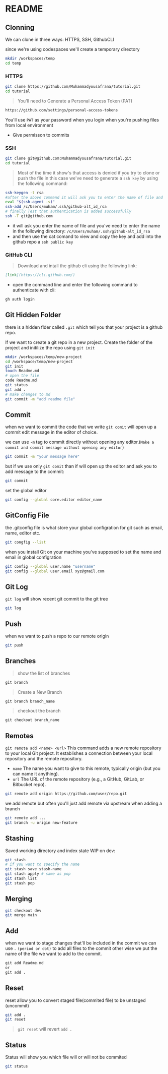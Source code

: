 # README

## Clonning

We can clone in three ways: HTTPS, SSH, GithubCLI

since we're using codespaces we'll create a temporary directory

```sh
mkdir /workspaces/temp
cd temp
```

### HTTPS

```sh
git clone https://github.com/Muhammadyousafrana/tutorial.git
cd tutorial
```

> You'll need to Generate a Personal Access Token (PAT)

```md
https://github.com/settings/personal-access-tokens
```

You'll use `PAT` as your password when you login when you're pushing files from local environment

- Give permisson to commits

### SSH

```sh
git clone git@github.com:Muhammadyousafrana/tutorial.git
cd tutorial
```

> Most of the time it show's that access is denied if you try to clone or push the file in this case we've need to generate a `ssh key` by using the following command:

```sh
ssh-keygen -t rsa
#after the above command it will ask you to enter the name of file and you will enter the name of file with root directory to `.ssh` folder and copy the key with extention `.pub` and add in github ssh-key and for Local terminal use the below commands
eval "$(ssh-agent -s)"
ssh-add /c/Users/muham/.ssh/github-alt_id_rsa
# finally Test that authentication is added successfully
ssh -T git@github.com
```

- it will ask you enter the name of file and you've need to enter the name in the following directory:
`/c/Users/muham/.ssh/github-alt_id_rsa`
- and then use the cat comand to view and copy the key and add into the github repo a `ssh public key` 

### GitHub CLI

> Download and intall the github cli using the following link:

```md
[link](https://cli.github.com/)
```

- open the command line and enter the following command to authenticate with cli:

```md
gh auth login
```

## Git Hidden Folder

there is a hidden flder called `.git` which tell you that your project is a github repo.

If we want to create a git repo in a new project. Create the folder of the project and initilize the repo using `git init`

```sh
mkdir /workspaces/temp/new-project
cd /workspace/temp/new-project
git init
touch Readme.md
# open the file
code Readme.md
git status
git add .
# make changes to md
git commit -m "add readme file"
```

## Commit

when we want to commit the code that we write `git comit` will open up a commit edit message in the editor of choice.

we can use `-m` tag to commit directly without opening any editor.(`Make a commit and commit message without opening any editor`)

```sh
git commit -m "your message here"
```

but if we use only `git comit` than if will open up the editor and ask you to add message to the commit:

```sh
git commit
```

set the global editor

```sh
git config --global core.editor editor_name
```

## GitConfig File

the .gitconfig file is what store your global configration for git such as email, name, editor etc.

```sh
git congfig --list
```

when you install Git on your machine you've supposed to set the name and email in global configration

```sh
git config --global user.name "username"
git config --global user.email xyz@gmail.com
```

## Git Log

`git log` will show recent git commit to the git tree

```sh
git log
```

## Push

when we want to push a repo to our remote origin

```sh
git push
```

## Branches

> show the list of branches

```md
git branch
```

> Create a New Branch

```md
git branch branch_name
```

> checkout the branch

```md
git checkout branch_name
```

## Remotes

`git remote add <name> <url>`
This command adds a new remote repository to your local Git project. It establishes a connection between your local repository and the remote repository.

- `name` The name you want to give to this remote, typically origin (but you can name it anything).
- `url` The URL of the remote repository (e.g., a GitHub, GitLab, or Bitbucket repo).

```sh
git remote add origin https://github.com/user/repo.git
```

we add remote but often you'll just add remote via upstream when adding a branch

```sh
git remote add ...
git branch -u origin new-feature
```

## Stashing

Saved working directory and index state WIP on dev:

```sh
git stash
# if you want to specify the name
git stash save stash-name
git stash apply # same as pop
git stash list
git stash pop
```

## Merging

```sh
git checkout dev
git merge main
```

## Add

when we want to stage changes that'll be included in the commit we can use `.` `(period or dot)` to add all files to the commit other wise we put the name of the file we want to add to the commit.

```md
git add Readme.md
or
git add .
```

## Reset

reset allow you to convert staged file(commited file) to be unstaged (uncommit)

```sh
git add .
git reset
```

> `git reset` will revert `add .`

## Status

Status will show you which file will or will not be commited

```sh
git status
```
